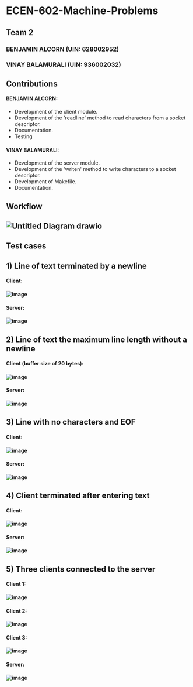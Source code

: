 # ECEN-602-Machine-Problems

## Team 2

### BENJAMIN ALCORN (UIN: 628002952)
### VINAY BALAMURALI (UIN: 936002032)

## Contributions

#### BENJAMIN ALCORN:
  * Development of the client module.
  * Development of the 'readline' method to read characters from a socket descriptor.
  * Documentation.
  * Testing

#### VINAY BALAMURALI:
  * Development of the server module.
  * Development of the 'writen' method to write characters to a socket descriptor.
  * Development of Makefile.
  * Documentation.

## Workflow
## ![Untitled Diagram drawio](https://github.com/user-attachments/assets/7828120e-7d50-4167-83ab-13460f191415)

## Test cases

## 1) Line of text terminated by a newline
  #### Client: 
  #### ![image](https://github.com/user-attachments/assets/c56b7b97-5d8b-4575-909b-e749eedc9e04)
  #### Server: 
  #### ![image](https://github.com/user-attachments/assets/c1bb039e-f0c3-4238-bb5f-18d905628543)

## 2) Line of text the maximum line length without a newline
  #### Client (buffer size of 20 bytes):
  #### ![image](https://github.com/user-attachments/assets/37f5dc8b-2dd9-4b3f-958a-c31fba05a750)
  #### Server:
  #### ![image](https://github.com/user-attachments/assets/bc98518b-6868-45ff-91ac-6cb73c17a4dc)

## 3) Line with no characters and EOF
  #### Client:
  #### ![image](https://github.com/user-attachments/assets/11b046b4-38af-4579-a3de-39b52e07d33a)
  #### Server:
  #### ![image](https://github.com/user-attachments/assets/7b92ce16-c596-477c-8cde-e64261454850)

## 4) Client terminated after entering text
  #### Client:
  #### ![image](https://github.com/user-attachments/assets/b521cb7b-4533-4394-84ae-a2dc7d8ba3d4)
  #### Server:
  #### ![image](https://github.com/user-attachments/assets/8216b1f0-efa2-4749-ba7b-6ebf70775117)

## 5) Three clients connected to the server
  #### Client 1:
  #### ![image](https://github.com/user-attachments/assets/4c0a2eca-7c27-440c-9d58-8a4b6761d758)
  #### Client 2:
  #### ![image](https://github.com/user-attachments/assets/04e0ca29-4f63-4ae1-bd40-fd422692cbb1)
  #### Client 3:
  #### ![image](https://github.com/user-attachments/assets/047d66ef-9b16-466d-89d4-e9dba38021c9)
  #### Server:
  #### ![image](https://github.com/user-attachments/assets/b87b82a8-a181-4147-8ce0-d781b7297fb9)







